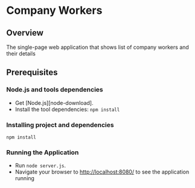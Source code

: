 # Company Workers

## Overview

The single-page web application that shows list of company workers and their details


## Prerequisites

### Node.js and tools dependencies

- Get [Node.js][node-download].
- Install the tool dependencies: `npm install`


### Installing project and dependencies

```
npm install
```

### Running the Application

- Run `node server.js`.
- Navigate your browser to [http://localhost:8080/](http://localhost:8000/) to see the application running
